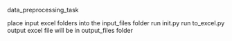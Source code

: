 data_preprocessing_task

place input excel folders into the input_files folder
run init.py
run to_excel.py
output excel file will be in output_files folder